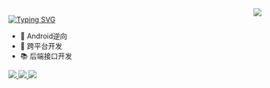 

<!--
**qssq/qssq** is a ✨ _special_ ✨ repository because its `README.md` (this file) appears on your GitHub profile.

Here are some ideas to get you started:

- 🔭 I’m currently working on ...
- 🌱 I’m currently learning ...
- 👯 I’m looking to collaborate on ...
- 🤔 I’m looking for help with ...
- 💬 Ask me about ...
- 📫 How to reach me: ...
- 😄 Pronouns: ...
- ⚡ Fun fact: ...
-->


<img align="right" src="https://github-readme-stats.vercel.app/api?username=qssq&show_icons=true&hide=contribsx&include_all_commits=true" />

[![Typing SVG](https://readme-typing-svg.herokuapp.com/?lines=Hello+World+👋)](https://git.io/typing-svg)

- 📱 Android逆向
- 🐍 跨平台开发
- 📚 后端接口开发


<p align="left">
    <a href="https://lozn.top">
    <img src="https://img.shields.io/badge/📖%20掘金地址-blue.svg" />
  </a>
  <a href="https://mp.weixin.qq.com/s/qzNUWdXgEpyxBkXvA1JB_g">
    <img src="https://img.shields.io/badge/🚀%20微信公众号-blue.svg" />
  </a>

  <a href="https://github.com/qssq">
    <img src="https://komarev.com/ghpvc/?username=qssq&color=brightgreen&label=👁%20Views" />
  </a>  
</p>
